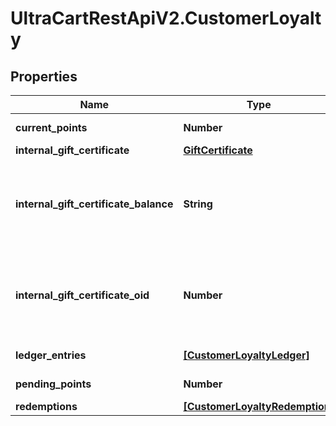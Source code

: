 # UltraCartRestApiV2.CustomerLoyalty

## Properties

Name | Type | Description | Notes
------------ | ------------- | ------------- | -------------
**current_points** | **Number** | Current points | [optional] 
**internal_gift_certificate** | [**GiftCertificate**](GiftCertificate.md) |  | [optional] 
**internal_gift_certificate_balance** | **String** | Loyalty Cashback / Store credit balance (internal gift certificate balance) | [optional] 
**internal_gift_certificate_oid** | **Number** | Internal gift certificate oid used to tracking loyalty cashback / store credit. | [optional] 
**ledger_entries** | [**[CustomerLoyaltyLedger]**](CustomerLoyaltyLedger.md) | Ledger entries | [optional] 
**pending_points** | **Number** | Pending Points | [optional] 
**redemptions** | [**[CustomerLoyaltyRedemption]**](CustomerLoyaltyRedemption.md) | Redemptions | [optional] 



